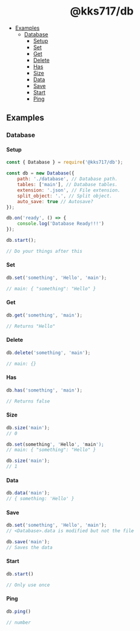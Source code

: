 <h1 align='center'>@kks717/db</h1>

- [Examples](#examples)
	- [Database](#keyvalue)
		- [Setup](#setup)
		- [Set](#set)
		- [Get](#get)
		- [Delete](#delete)
		- [Has](#has)
		- [Size](#size)
		- [Data](#data)
		- [Save](#save)
		- [Start](#start)
		- [Ping](#ping)

## Examples

### Database

#### Setup

```js
const { Database } = require('@kks717/db');

const db = new Database({
	path: './database', // Database path.
	tables: ['main'], // Database tables.
	extension: '.json', // File extension.
	split_object: '.', // Split object.
	auto_save: true // Autosave?
});

db.on('ready', () => {
    console.log('Database Ready!!!')
});

db.start();

// Do your things after this
```

 #### Set
 ```js
 db.set('something', 'Hello', 'main');

// main: { "something": "Hello" }
 ```

 #### Get
 ```js
 db.get('something', 'main');

 // Returns "Hello"
 ```

 #### Delete
 ```js
 db.delete('something', 'main');

 // main: {}
 ```

 #### Has
```js
db.has('something', 'main');

// Returns false
```
#### Size
```js
db.size('main');
// 0

db.set(something', 'Hello', 'main');
// main: { "something": "Hello" }

db.size('main');
// 1
```

#### Data
```js
db.data('main');
// { something: 'Hello' }
```

#### Save
```js
db.set('something', 'Hello', 'main');
// <Database>.data is modified but not the file

db.save('main');
// Saves the data
```

#### Start
```js
db.start()

// Only use once
```

#### Ping
```js
db.ping()

// number
```